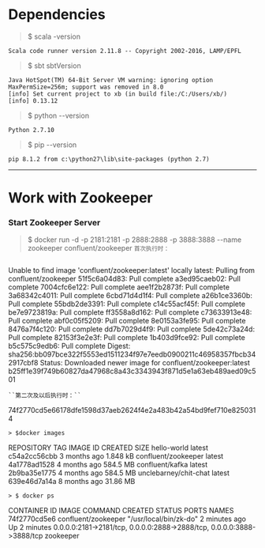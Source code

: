 # Dependencies
> $ scala -version
```
Scala code runner version 2.11.8 -- Copyright 2002-2016, LAMP/EPFL
```
> $ sbt sbtVersion
```
Java HotSpot(TM) 64-Bit Server VM warning: ignoring option MaxPermSize=256m; support was removed in 8.0
[info] Set current project to xb (in build file:/C:/Users/xb/)
[info] 0.13.12
```
> $ python --version
```
Python 2.7.10
```
> $ pip --version
```
pip 8.1.2 from c:\python27\lib\site-packages (python 2.7)
```

----------

# Work with Zookeeper
### Start Zookeeper Server
> $ docker run -d -p 2181:2181 -p 2888:2888 -p 3888:3888 --name zookeeper confluent/zookeeper
> ``首次执行时：``

> ```
Unable to find image 'confluent/zookeeper:latest' locally
latest: Pulling from confluent/zookeeper
51f5c6a04d83: Pull complete
a3ed95caeb02: Pull complete
7004cfc6e122: Pull complete
aee1f2b2873f: Pull complete
3a68342c4011: Pull complete
6cbd71d4d1f4: Pull complete
a26b1ce3360b: Pull complete
55bdb2de3391: Pull complete
c14c55acf45f: Pull complete
be7e9723819a: Pull complete
ff3558a8d162: Pull complete
c73633913e48: Pull complete
abf0c05f5209: Pull complete
8e0153a3fe95: Pull complete
8476a7f4c120: Pull complete
dd7b7029d4f9: Pull complete
5de42c73a24d: Pull complete
82153f3e2e3f: Pull complete
1b403d9fce92: Pull complete
b5c575c9edb6: Pull complete
Digest: sha256:bb097bce322f5553ed1511234f97e7eedb0900211c46958357fbcb342917cbf8
Status: Downloaded newer image for confluent/zookeeper:latest
b25ff1e39f749b60827da47968c8a43c3343943f871d5e1a63eb489aed09c501
```
``第二次及以后执行时：``
```
74f2770cd5e66178dfe1598d37aeb2624f4e2a483b42a54bd9fef710e8250314
```
> $docker images
```
REPOSITORY              TAG                 IMAGE ID            CREATED             SIZE
hello-world             latest              c54a2cc56cbb        3 months ago        1.848 kB
confluent/zookeeper     latest              4a1778ad1528        4 months ago        584.5 MB
confluent/kafka         latest              2b9ba35e1775        4 months ago        584.5 MB
unclebarney/chit-chat   latest              639e46d7a14a        8 months ago        31.86 MB
```
> $ docker ps
```
CONTAINER ID        IMAGE                 COMMAND                  CREATED             STATUS              PORTS                                                                    NAMES
74f2770cd5e6        confluent/zookeeper   "/usr/local/bin/zk-do"   2 minutes ago       Up 2 minutes        0.0.0.0:2181->2181/tcp, 0.0.0.0:2888->2888/tcp, 0.0.0.0:3888->3888/tcp   zookeeper
```
